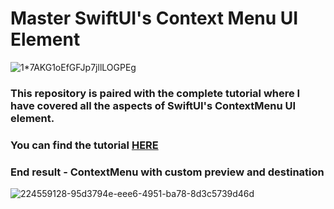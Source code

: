 # Master SwiftUI's Context Menu UI Element

![1*7AKG1oEfGFJp7jllLOGPEg](https://github.com/AisultanAskarov/SwiftUI-ContextMenu-Tutorial/assets/36818367/5cfaa9e2-536a-48f5-8673-91a85b9af62e)

### This repository is paired with the complete tutorial where I have covered all the aspects of SwiftUI's ContextMenu UI element.

### You can find the tutorial [HERE](https://medium.com/@aisultan.askarov/mastering-swiftuis-contextmenu-tips-and-tricks-for-next-level-ios-development-custom-preview-and-546e72dec1ce)

### End result - ContextMenu with custom preview and destination

![224559128-95d3794e-eee6-4951-ba78-8d3c5739d46d](https://user-images.githubusercontent.com/36818367/229281060-8c82e5af-f1de-48a7-a26a-d624aad531d6.gif)
